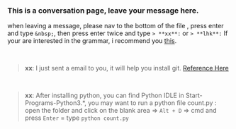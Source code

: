 ### This is a conversation page, leave your message here.

when leaving a message, please nav to the bottom of the file , press enter and type `&nbsp;`, then press enter twice and type `> **xx**:` or `> **lhk**:`
If your are interested in the grammar, i recommend you [this](https://www.zybuluo.com/mdeditor?url=https://www.zybuluo.com/static/editor/md-help.markdown).

&nbsp;

> **xx**: I just sent a email to you, it will help you install git. [Reference Here](http://blog.csdn.net/hcbbt/article/details/11651229/)

&nbsp;

> **xx**: After installing python, you can find Python IDLE in Start-Programs-Python3.*, you may want to run a python file count.py : open the folder and click on the blank area => `Alt + D` => cmd and press `Enter` = type `python count.py`
